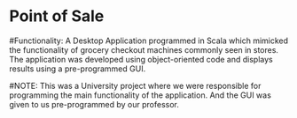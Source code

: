 # Point of Sale

#Functionality:
A Desktop Application programmed in Scala which mimicked the functionality of grocery checkout machines commonly seen in stores. The application was developed using object-oriented code and displays results using a pre-programmed GUI. 

#NOTE:
This was a University project where we were responsible for programming the main functionality of the application. And the GUI was given to us pre-programmed by our professor. 
